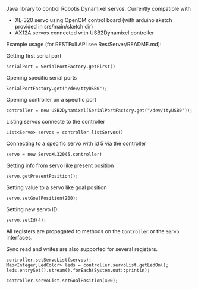 
Java library to control Robotis Dynamixel servos. Currently compatible with 

* XL-320 servo using OpenCM control board (with arduino sketch provided in srs/main/sketch dir)
* AX12A servos connected with USB2Dynamixel controller

Example usage (for RESTFull API see RestServer/README.md):

Getting first serial port

    serialPort = SerialPortFactory.getFirst()

Opening specific serial ports
    
    SerialPortFactory.get("/dev/ttyUSB0");
    
Opening controller on a specific port
    
    controller = new USB2Dynamixel(SerialPortFactory.get("/dev/ttyUSB0"));
    
Listing servos connecte to the controller
    
    List<Servo> servos = controller.listServos()
    
Connecting to a specific servo with id 5 via the controller

    servo = new ServoXL320(5,controller)
    
Getting info from servo like present position
    
    servo.getPresentPosition();
    
Setting value to a servo like goal position
    
    servo.setGoalPosition(200);

Setting new servo ID:
    
    servo.setId(4);
    
All registers are propagated to methods on the `Controller` or the `Servo` interfaces. 

Sync read and writes are also supported for several registers. 

    controller.setServoList(servos);
    Map<Integer,LedColor> leds = controller.servoList.getLedOn();
    leds.entrySet().stream().forEach(System.out::println);

    controller.servoList.setGoalPosition(400);
    

